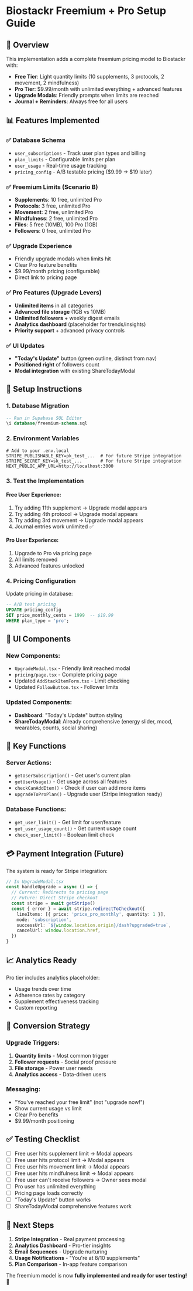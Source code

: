 # Biostackr Freemium + Pro Setup Guide

## 🎯 Overview

This implementation adds a complete freemium pricing model to Biostackr with:

- **Free Tier**: Light quantity limits (10 supplements, 3 protocols, 2 movement, 2 mindfulness)
- **Pro Tier**: $9.99/month with unlimited everything + advanced features
- **Upgrade Modals**: Friendly prompts when limits are reached
- **Journal + Reminders**: Always free for all users

## 📊 Features Implemented

### ✅ Database Schema
- `user_subscriptions` - Track user plan types and billing
- `plan_limits` - Configurable limits per plan
- `user_usage` - Real-time usage tracking
- `pricing_config` - A/B testable pricing ($9.99 → $19 later)

### ✅ Freemium Limits (Scenario B)
- **Supplements**: 10 free, unlimited Pro
- **Protocols**: 3 free, unlimited Pro  
- **Movement**: 2 free, unlimited Pro
- **Mindfulness**: 2 free, unlimited Pro
- **Files**: 5 free (10MB), 100 Pro (1GB)
- **Followers**: 0 free, unlimited Pro

### ✅ Upgrade Experience
- Friendly upgrade modals when limits hit
- Clear Pro feature benefits
- $9.99/month pricing (configurable)
- Direct link to pricing page

### ✅ Pro Features (Upgrade Levers)
- **Unlimited items** in all categories
- **Advanced file storage** (1GB vs 10MB)
- **Unlimited followers** + weekly digest emails
- **Analytics dashboard** (placeholder for trends/insights)
- **Priority support** + advanced privacy controls

### ✅ UI Updates
- **"Today's Update"** button (green outline, distinct from nav)
- **Positioned right** of followers count
- **Modal integration** with existing ShareTodayModal

## 🚀 Setup Instructions

### 1. Database Migration
```sql
-- Run in Supabase SQL Editor
\i database/freemium-schema.sql
```

### 2. Environment Variables
```env
# Add to your .env.local
STRIPE_PUBLISHABLE_KEY=pk_test_...  # For future Stripe integration
STRIPE_SECRET_KEY=sk_test_...       # For future Stripe integration
NEXT_PUBLIC_APP_URL=http://localhost:3000
```

### 3. Test the Implementation

#### Free User Experience:
1. Try adding 11th supplement → Upgrade modal appears
2. Try adding 4th protocol → Upgrade modal appears  
3. Try adding 3rd movement → Upgrade modal appears
4. Journal entries work unlimited ✅

#### Pro User Experience:
1. Upgrade to Pro via pricing page
2. All limits removed
3. Advanced features unlocked

### 4. Pricing Configuration

Update pricing in database:
```sql
-- A/B test pricing
UPDATE pricing_config 
SET price_monthly_cents = 1999  -- $19.99
WHERE plan_type = 'pro';
```

## 🎨 UI Components

### New Components:
- `UpgradeModal.tsx` - Friendly limit reached modal
- `pricing/page.tsx` - Complete pricing page
- Updated `AddStackItemForm.tsx` - Limit checking
- Updated `FollowButton.tsx` - Follower limits

### Updated Components:
- **Dashboard**: "Today's Update" button styling
- **ShareTodayModal**: Already comprehensive (energy slider, mood, wearables, counts, social sharing)

## 🔧 Key Functions

### Server Actions:
- `getUserSubscription()` - Get user's current plan
- `getUserUsage()` - Get usage across all features  
- `checkCanAddItem()` - Check if user can add more items
- `upgradeToProPlan()` - Upgrade user (Stripe integration ready)

### Database Functions:
- `get_user_limit()` - Get limit for user/feature
- `get_user_usage_count()` - Get current usage count
- `check_user_limit()` - Boolean limit check

## 💳 Payment Integration (Future)

The system is ready for Stripe integration:

```typescript
// In UpgradeModal.tsx
const handleUpgrade = async () => {
  // Current: Redirects to pricing page
  // Future: Direct Stripe checkout
  const stripe = await getStripe()
  const { error } = await stripe.redirectToCheckout({
    lineItems: [{ price: 'price_pro_monthly', quantity: 1 }],
    mode: 'subscription',
    successUrl: `${window.location.origin}/dash?upgraded=true`,
    cancelUrl: window.location.href,
  })
}
```

## 📈 Analytics Ready

Pro tier includes analytics placeholder:
- Usage trends over time
- Adherence rates by category  
- Supplement effectiveness tracking
- Custom reporting

## 🎯 Conversion Strategy

### Upgrade Triggers:
1. **Quantity limits** - Most common trigger
2. **Follower requests** - Social proof pressure  
3. **File storage** - Power user needs
4. **Analytics access** - Data-driven users

### Messaging:
- "You've reached your free limit" (not "upgrade now!")
- Show current usage vs limit
- Clear Pro benefits
- $9.99/month positioning

## ✅ Testing Checklist

- [ ] Free user hits supplement limit → Modal appears
- [ ] Free user hits protocol limit → Modal appears  
- [ ] Free user hits movement limit → Modal appears
- [ ] Free user hits mindfulness limit → Modal appears
- [ ] Free user can't receive followers → Owner sees modal
- [ ] Pro user has unlimited everything
- [ ] Pricing page loads correctly
- [ ] "Today's Update" button works
- [ ] ShareTodayModal comprehensive features work

## 🔄 Next Steps

1. **Stripe Integration** - Real payment processing
2. **Analytics Dashboard** - Pro-tier insights
3. **Email Sequences** - Upgrade nurturing
4. **Usage Notifications** - "You're at 8/10 supplements"
5. **Plan Comparison** - In-app feature comparison

The freemium model is now **fully implemented and ready for user testing!** 🚀
